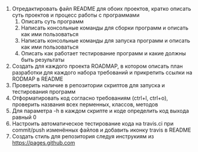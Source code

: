 1. Отредактировать файл README для обоих проектов, кратко описать суть проектов и процесс работы с программами    
    1. Описать суть программ
    1. Написать консольные команды для сборки программ и описать как ими пользоваться
    1. Написать консольные команды для запуска программ и описать как ими пользоваться
    1. Описать как работает тестирование программ и какие должны быть результаты   
2. Создать для каждого проекта ROADMAP, в котором описать план разработки для каждого набора требований и прикрепить ссылки на RODMAP в README
3. Проверить наличие в репозитории скриптов для запуска и тестирования программ
4. Отформатировать код согласно требованиям (ctrl+l, ctrl+o), проверить названия всех перменных, классов, методов
5. Для параметра -h в каждом скрипте и коде определить код выхода равный 0
6. Настроить автоматическое тестирование кода на travis.ci при commit/push изменённых файлов и добавить иконку travis в README
7. Создать стиль для репозитория следуя инструкиям из https://pages.github.com
